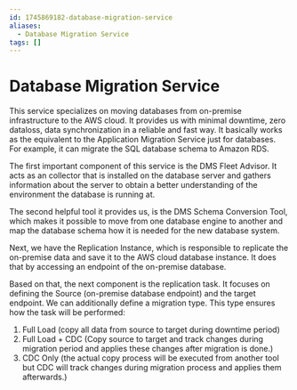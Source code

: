 ```yaml
---
id: 1745869182-database-migration-service
aliases:
  - Database Migration Service
tags: []
---
```


# Database Migration Service

This service specializes on moving databases from on-premise infrastructure to the AWS cloud. It provides us with minimal downtime, zero dataloss, data synchronization in a reliable and fast way. It basically works as the equivalent to the Application Migration Service just for databases. For example, it can migrate the SQL database schema to Amazon RDS.

The first important component of this service is the DMS Fleet Advisor.
It acts as an collector that is installed on the database server and gathers information about the server to obtain a better understanding of the environment the database is running at. 

The second helpful tool it provides us, is the DMS Schema Conversion Tool, which makes it possible to move from one database engine to another and map the database schema how it is needed for the new database system.

Next, we have the Replication Instance, which is responsible to replicate the on-premise data and save it to the AWS cloud database instance. It does that by accessing an endpoint of the on-premise database.

Based on that, the next component is the replication task. It focuses on defining the Source (on-premise database endpoint) and the target endpoint. We can additionally define a migration type. This type ensures how the task will be performed:
1. Full Load (copy all data from source to target during downtime period)
2. Full Load + CDC (Copy source to target and track changes during migration period and applies these changes after migration is done.)
3. CDC Only (the actual copy process will be executed from another tool but CDC will track changes during migration process and applies them afterwards.)

